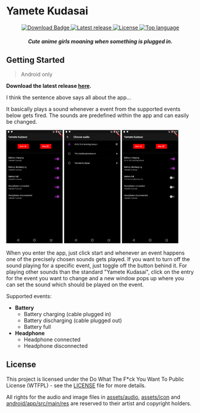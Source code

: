 # Yamete Kudasai

<p align="center">
  <a href="https://smartrelease.bytedream.org/github/ByteDream/Yamete-Kudasai/yamete_kudasai-{tag}.apk">
    <img src="https://img.shields.io/github/downloads/ByteDream/Yamete-Kudasai/total?style=flat-square" alt="Download Badge">
  </a>
  <a href="https://github.com/ByteDream/Yamete-Kudasai/releases/latest">
    <img src="https://img.shields.io/github/v/release/ByteDream/Yamete-Kudasai?style=flat-square" alt="Latest release">
  </a>
  <a href="https://github.com/ByteDream/Yamete-Kudasai/blob/master/LICENSE">
    <img src="https://img.shields.io/github/license/ByteDream/Yamete-Kudasai?style=flat-square" alt="License">
  </a>
  <a href="#">
    <img src="https://img.shields.io/github/languages/top/ByteDream/Yamete-Kudasai?style=flat-square" alt="Top language">
  </a>
</p>

<h5 align="center">Cute anime girls moaning when something is plugged in.</h5>

## Getting Started

> Android only

**Download the latest release [here](https://smartrelease.bytedream.org/github/ByteDream/Yamete-Kudasai/yamete_kudasai-{tag}.apk).**

I think the sentence above says all about the app...

It basically plays a sound whenever a event from the supported events below gets fired.
The sounds are predefined within the app and can easily be changed.


<img src="ext/preview_1.png" width=30%> <img src="ext/preview_2.png" width=30%> <img src="ext/preview_3.png" width=30%>

When you enter the app, just click start and whenever an event happens one of the precisely chosen sounds gets played.
If you want to turn off the sound playing for a specific event, just toggle off the button behind it.
For playing other sounds than the standard "Yamete Kudasai", click on the entry for the event you want to change
and a new window pops up where you can set the sound which should be played on the event.

Supported events:
- **Battery**
  - Battery charging (cable plugged in)
  - Battery discharging (cable plugged out)
  - Battery full
- **Headphone**
  - Headphone connected
  - Headphone disconnected

## License

This project is licensed under the Do What The F*ck You Want To Public License (WTFPL) - see the [LICENSE](LICENSE) file for more details.

All rights for the audio and image files in [assets/audio](assets/audio), [assets/icon](assets/icon) and [android/app/src/main/res](android/app/src/main/res) are reserved to their artist and copyright holders.
